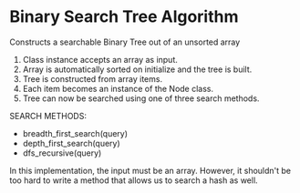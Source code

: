 Binary Search Tree Algorithm
============================
Constructs a searchable Binary Tree out of an unsorted array

1. Class instance accepts an array as input.
2. Array is automatically sorted on initialize and the tree is built.
3. Tree is constructed from array items.
4. Each item becomes an instance of the Node class.
5. Tree can now be searched using one of three search methods.

SEARCH METHODS:
* breadth_first_search(query)
* depth_first_search(query)
* dfs_recursive(query) 

In this implementation, the input must be an array.  However, it shouldn't be too hard to write a method that allows us to search a hash as well.

